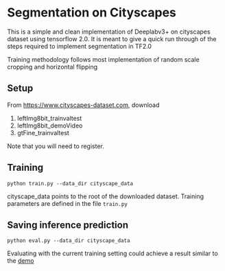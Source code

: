 # Segmentation on Cityscapes
This is a simple and clean implementation of Deeplabv3+ on cityscapes dataset using tensorflow 2.0. It is meant to give a quick
run through of the steps required to implement segmentation in TF2.0

Training methodology follows most implementation of random scale cropping and horizontal flipping

## Setup
From https://www.cityscapes-dataset.com, download 
1. leftImg8bit_trainvaltest 
2. leftImg8bit_demoVideo
3. gtFine_trainvaltest

Note that you will need to register.

## Training
```python train.py --data_dir cityscape_data```

cityscape_data points to the root of the downloaded dataset.
Training parameters are defined in the file ```train.py```

## Saving inference prediction
```python eval.py --data_dir cityscape_data```

Evaluating with the current training setting could achieve a result similar to the [demo](https://youtu.be/V-A_haUIreM)
